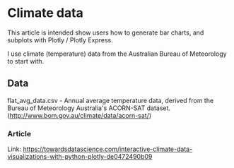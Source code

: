 # Climate data
This article is intended show users how to generate bar charts, and subplots with Plotly / Plotly Express.

I use climate (temperature) data from the Australian Bureau of Meteorology to start with.

## Data
flat_avg_data.csv - Annual average temperature data, derived from the Bureau of Meteorology Australia's ACORN-SAT dataset.  
(http://www.bom.gov.au/climate/data/acorn-sat/)

### Article
Link: https://towardsdatascience.com/interactive-climate-data-visualizations-with-python-plotly-de0472490b09